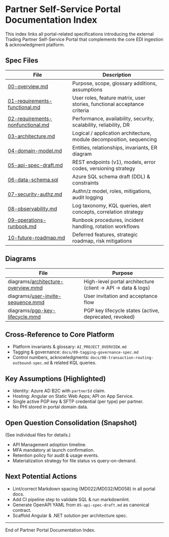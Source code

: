 # Partner Self-Service Portal Documentation Index

This index links all portal-related specifications introducing the external Trading Partner Self-Service Portal that complements the core EDI ingestion & acknowledgment platform.

## Spec Files

| File | Description |
|------|-------------|
| [00-overview.md](00-overview.md) | Purpose, scope, glossary additions, assumptions |
| [01-requirements-functional.md](01-requirements-functional.md) | User roles, feature matrix, user stories, functional acceptance criteria |
| [02-requirements-nonfunctional.md](02-requirements-nonfunctional.md) | Performance, availability, security, scalability, reliability, DR |
| [03-architecture.md](03-architecture.md) | Logical / application architecture, module decomposition, sequencing |
| [04-domain-model.md](04-domain-model.md) | Entities, relationships, invariants, ER diagram |
| [05-api-spec-draft.md](05-api-spec-draft.md) | REST endpoints (v1), models, error codes, versioning strategy |
| [06-data-schema.sql](06-data-schema.sql) | Azure SQL schema draft (DDL) & constraints |
| [07-security-authz.md](07-security-authz.md) | Authn/z model, roles, mitigations, audit logging |
| [08-observability.md](08-observability.md) | Log taxonomy, KQL queries, alert concepts, correlation strategy |
| [09-operations-runbook.md](09-operations-runbook.md) | Runbook procedures, incident handling, rotation workflows |
| [10-future-roadmap.md](10-future-roadmap.md) | Deferred features, strategic roadmap, risk mitigations |

## Diagrams

| File | Purpose |
|------|---------|
| diagrams/[architecture-overview.mmd](diagrams/architecture-overview.mmd) | High-level portal architecture (client → API → data & logs) |
| diagrams/[user-invite-sequence.mmd](diagrams/user-invite-sequence.mmd) | User invitation and acceptance flow |
| diagrams/[pgp-key-lifecycle.mmd](diagrams/pgp-key-lifecycle.mmd) | PGP key lifecycle states (active, deprecated, revoked) |

## Cross-Reference to Core Platform

- Platform invariants & glossary: `AI_PROJECT_OVERVIEW.md`
- Tagging & governance: `docs/09-tagging-governance-spec.md`
- Control numbers, acknowledgments: `docs/08-transaction-routing-outbound-spec.md` & related KQL queries.

## Key Assumptions (Highlighted)

- Identity: Azure AD B2C with `partnerId` claim.
- Hosting: Angular on Static Web Apps; API on App Service.
- Single active PGP key & SFTP credential (per type) per partner.
- No PHI stored in portal domain data.

## Open Question Consolidation (Snapshot)

(See individual files for details.)

- API Management adoption timeline.
- MFA mandatory at launch confirmation.
- Retention policy for audit & usage events.
- Materialization strategy for file status vs query-on-demand.

## Next Potential Actions

- Lint/correct Markdown spacing (MD022/MD032/MD058) in all portal docs.
- Add CI pipeline step to validate SQL & run markdownlint.
- Generate OpenAPI YAML from `05-api-spec-draft.md` as canonical contract.
- Scaffold Angular & .NET solution per architecture spec.

---
End of Partner Portal Documentation Index.

